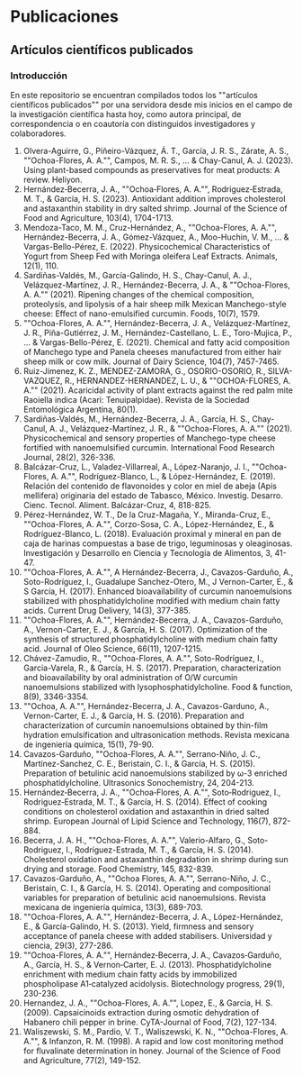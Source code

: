 # Publicaciones
## Artículos científicos publicados 
### Introducción
En este repositorio se encuentran compilados todos los ""artículos científicos publicados"" por una servidora desde mis inicios en el campo de la investigación científica hasta hoy, como autora principal, de correspondencia o en coautoría con distinguidos investigadores y colaboradores.
1. Olvera-Aguirre, G., Piñeiro-Vázquez, Á. T., García, J. R. S., Zárate, A. S., ""Ochoa-Flores, A. A."", Campos, M. R. S., ... & Chay-Canul, A. J. (2023). Using plant-based compounds as preservatives for meat products: A review. Heliyon.
2. Hernández‐Becerra, J. A., ""Ochoa‐Flores, A. A."", Rodriguez‐Estrada, M. T., & García, H. S. (2023). Antioxidant addition improves cholesterol and astaxanthin stability in dry salted shrimp. Journal of the Science of Food and Agriculture, 103(4), 1704-1713.
3. Mendoza-Taco, M. M., Cruz-Hernández, A., ""Ochoa-Flores, A. A."", Hernández-Becerra, J. A., Gómez-Vázquez, A., Moo-Huchin, V. M., ... & Vargas-Bello-Pérez, E. (2022). Physicochemical Characteristics of Yogurt from Sheep Fed with Moringa oleifera Leaf Extracts. Animals, 12(1), 110.
4. Sardiñas-Valdés, M., García-Galindo, H. S., Chay-Canul, A. J., Velázquez-Martínez, J. R., Hernández-Becerra, J. A., & ""Ochoa-Flores, A. A."" (2021). Ripening changes of the chemical composition, proteolysis, and lipolysis of a hair sheep milk Mexican Manchego-style cheese: Effect of nano-emulsified curcumin. Foods, 10(7), 1579.
5. ""Ochoa-Flores, A. A."", Hernández-Becerra, J. A., Velázquez-Martínez, J. R., Piña-Gutiérrez, J. M., Hernández-Castellano, L. E., Toro-Mujica, P., ... & Vargas-Bello-Pérez, E. (2021). Chemical and fatty acid composition of Manchego type and Panela cheeses manufactured from either hair sheep milk or cow milk. Journal of Dairy Science, 104(7), 7457-7465.
6. Ruiz-Jimenez, K. Z., MENDEZ-ZAMORA, G., OSORIO-OSORIO, R., SILVA-VAZQUEZ, R., HERNANDEZ-HERNANDEZ, L. U., & ""OCHOA-FLORES, A. A."" (2021). Acaricidal activity of plant extracts against the red palm mite Raoiella indica (Acari: Tenuipalpidae). Revista de la Sociedad Entomológica Argentina, 80(1).
7. Sardiñas-Valdés, M., Hernández-Becerra, J. A., García, H. S., Chay-Canul, A. J., Velázquez-Martínez, J. R., & ""Ochoa-Flores, A. A."" (2021). Physicochemical and sensory properties of Manchego-type cheese fortified with nanoemulsified curcumin. International Food Research Journal, 28(2), 326-336.
8. Balcázar-Cruz, L., Valadez-Villarreal, A., López-Naranjo, J. I., ""Ochoa-Flores, A. A."", Rodríguez-Blanco, L., & López-Hernández, E. (2019). Relación del contenido de flavonoides y color en miel de abeja (Apis mellifera) originaria del estado de Tabasco, México. Investig. Desarro. Cienc. Tecnol. Aliment. Balcázar-Cruz, 4, 818-825.
9. Pérez-Hernández, W. T., De la Cruz-Magaña, Y., Miranda-Cruz, E., ""Ochoa-Flores, A. A."", Corzo-Sosa, C. A., López-Hernández, E., & Rodríguez-Blanco, L. (2018). Evaluación proximal y mineral en pan de caja de harinas compuestas a base de trigo, leguminosas y oleaginosas. Investigación y Desarrollo en Ciencia y Tecnología de Alimentos, 3, 41-47.
10. ""Ochoa-Flores, A. A."", A Hernández-Becerra, J., Cavazos-Garduño, A., Soto-Rodríguez, I., Guadalupe Sanchez-Otero, M., J Vernon-Carter, E., & S García, H. (2017). Enhanced bioavailability of curcumin nanoemulsions stabilized with phosphatidylcholine modified with medium chain fatty acids. Current Drug Delivery, 14(3), 377-385.
11. ""Ochoa-Flores, A. A."", Hernández-Becerra, J. A., Cavazos-Garduño, A., Vernon-Carter, E. J., & García, H. S. (2017). Optimization of the synthesis of structured phosphatidylcholine with medium chain fatty acid. Journal of Oleo Science, 66(11), 1207-1215.
12. Chávez-Zamudio, R., ""Ochoa-Flores, A. A."", Soto-Rodríguez, I., Garcia-Varela, R., & García, H. S. (2017). Preparation, characterization and bioavailability by oral administration of O/W curcumin nanoemulsions stabilized with lysophosphatidylcholine. Food & function, 8(9), 3346-3354.
13. ""Ochoa, A. A."", Hernández-Becerra, J. A., Cavazos-Garduno, A., Vernon-Carter, E. J., & García, H. S. (2016). Preparation and characterization of curcumin nanoemulsions obtained by thin-film hydration emulsification and ultrasonication methods. Revista mexicana de ingeniería química, 15(1), 79-90.
14. Cavazos-Garduño, ""Ochoa-Flores, A. A."", Serrano-Niño, J. C., Martínez-Sanchez, C. E., Beristain, C. I., & García, H. S. (2015). Preparation of betulinic acid nanoemulsions stabilized by ω-3 enriched phosphatidylcholine. Ultrasonics Sonochemistry, 24, 204-213.
15. Hernández‐Becerra, J. A., ""Ochoa‐Flores, A. A."", Soto‐Rodriguez, I., Rodriguez‐Estrada, M. T., & García, H. S. (2014). Effect of cooking conditions on cholesterol oxidation and astaxanthin in dried salted shrimp. European Journal of Lipid Science and Technology, 116(7), 872-884.
16. Becerra, J. A. H., ""Ochoa-Flores, A. A."", Valerio-Alfaro, G., Soto-Rodriguez, I., Rodríguez-Estrada, M. T., & García, H. S. (2014). Cholesterol oxidation and astaxanthin degradation in shrimp during sun drying and storage. Food Chemistry, 145, 832-839.
17. Cavazos-Garduño, A., ""Ochoa Flores, A. A."", Serrano-Niño, J. C., Beristain, C. I., & García, H. S. (2014). Operating and compositional variables for preparation of betulinic acid nanoemulsions. Revista mexicana de ingeniería química, 13(3), 689-703.
18. ""Ochoa-Flores, A. A."", Hernández-Becerra, J. A., López-Hernández, E., & García-Galindo, H. S. (2013). Yield, firmness and sensory acceptance of panela cheese with added stabilisers. Universidad y ciencia, 29(3), 277-286.
19. ""Ochoa-Flores, A. A."", Hernández‐Becerra, J. A., Cavazos‐Garduño, A., García, H. S., & Vernon‐Carter, E. J. (2013). Phosphatidylcholine enrichment with medium chain fatty acids by immobilized phospholipase A1‐catalyzed acidolysis. Biotechnology progress, 29(1), 230-236.
20. Hernandez, J. A., ""Ochoa-Flores, A. A."", Lopez, E., & Garcia, H. S. (2009). Capsaicinoids extraction during osmotic dehydration of Habanero chili pepper in brine. CyTA-Journal of Food, 7(2), 127-134.
21. Waliszewski, S. M., Pardio, V. T., Waliszewski, K. N., ""Ochoa-Flores, A. A."", & Infanzon, R. M. (1998). A rapid and low cost monitoring method for fluvalinate determination in honey. Journal of the Science of Food and Agriculture, 77(2), 149-152.
